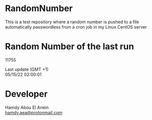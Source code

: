 # RandomNumber    
This is a test repository where a random number is pushed to a file automatically passwordless from a cron job in my Linux CentOS server    
# Random Number of the last run   
11755
      
Last update (GMT +1)    
05/15/22 02:00:01
# Developer    
Hamdy Abou El Anein   
hamdy.aea@protonmail.com

